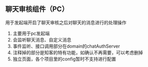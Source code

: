 ## 聊天审核组件（PC）

用于发起端开启了聊天审核之后对聊天的消息进行的处理操作

1. 主要用于pc发起端
2. 会监听聊天消息、自定义消息
3. 事件监听、接口调用部分在domain的chatAuthServer
4. 注释掉的部分是知客的特有功能，如确认不再需要，可以考虑删掉
5. 独立页面，各个项目里的config暂时不支持进行配置
